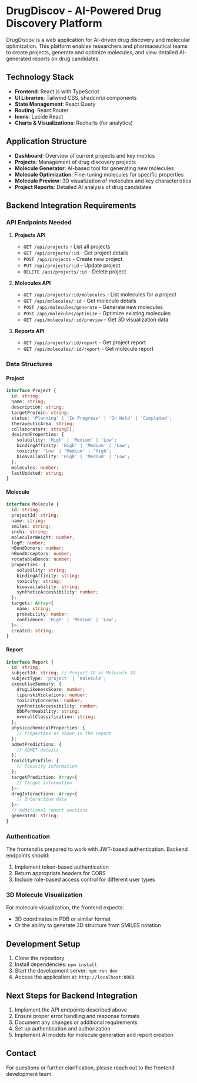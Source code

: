 
# DrugDiscov - AI-Powered Drug Discovery Platform

DrugDiscov is a web application for AI-driven drug discovery and molecular optimization. This platform enables researchers and pharmaceutical teams to create projects, generate and optimize molecules, and view detailed AI-generated reports on drug candidates.

## Technology Stack

- **Frontend**: React.js with TypeScript
- **UI Libraries**: Tailwind CSS, shadcn/ui components
- **State Management**: React Query
- **Routing**: React Router
- **Icons**: Lucide React
- **Charts & Visualizations**: Recharts (for analytics)

## Application Structure

- **Dashboard**: Overview of current projects and key metrics
- **Projects**: Management of drug discovery projects
- **Molecule Generator**: AI-based tool for generating new molecules
- **Molecule Optimization**: Fine-tuning molecules for specific properties
- **Molecule Preview**: 3D visualization of molecules and key characteristics
- **Project Reports**: Detailed AI analysis of drug candidates

## Backend Integration Requirements

### API Endpoints Needed

1. **Projects API**
   - `GET /api/projects` - List all projects
   - `GET /api/projects/:id` - Get project details
   - `POST /api/projects` - Create new project
   - `PUT /api/projects/:id` - Update project
   - `DELETE /api/projects/:id` - Delete project

2. **Molecules API**
   - `GET /api/projects/:id/molecules` - List molecules for a project
   - `GET /api/molecules/:id` - Get molecule details
   - `POST /api/molecules/generate` - Generate new molecules
   - `POST /api/molecules/optimize` - Optimize existing molecules
   - `GET /api/molecules/:id/preview` - Get 3D visualization data

3. **Reports API**
   - `GET /api/projects/:id/report` - Get project report
   - `GET /api/molecules/:id/report` - Get molecule report

### Data Structures

#### Project
```typescript
interface Project {
  id: string;
  name: string;
  description: string;
  targetProtein: string;
  status: 'Planning' | 'In Progress' | 'On Hold' | 'Completed';
  therapeuticArea: string;
  collaborators: string[];
  desiredProperties: {
    solubility: 'High' | 'Medium' | 'Low';
    bindingAffinity: 'High' | 'Medium' | 'Low';
    toxicity: 'Low' | 'Medium' | 'High';
    bioavailability: 'High' | 'Medium' | 'Low';
  };
  molecules: number;
  lastUpdated: string;
}
```

#### Molecule
```typescript
interface Molecule {
  id: string;
  projectId: string;
  name: string;
  smiles: string;
  inchi: string;
  molecularWeight: number;
  logP: number;
  hBondDonors: number;
  hBondAcceptors: number;
  rotatableBonds: number;
  properties: {
    solubility: string;
    bindingAffinity: string;
    toxicity: string;
    bioavailability: string;
    syntheticAccessibility: number;
  };
  targets: Array<{
    name: string;
    probability: number;
    confidence: 'High' | 'Medium' | 'Low';
  }>;
  created: string;
}
```

#### Report
```typescript
interface Report {
  id: string;
  subjectId: string; // Project ID or Molecule ID
  subjectType: 'project' | 'molecule';
  executiveSummary: {
    drugLikenessScore: number;
    lipinskiViolations: number;
    toxicityConcerns: number;
    syntheticAccessibility: number;
    bbbPermeability: string;
    overallClassification: string;
  };
  physicochemicalProperties: {
    // Properties as shown in the report
  };
  admetPredictions: {
    // ADMET details
  };
  toxicityProfile: {
    // Toxicity information
  };
  targetPrediction: Array<{
    // Target information
  }>;
  drugInteractions: Array<{
    // Interaction data
  }>;
  // Additional report sections
  generated: string;
}
```

### Authentication

The frontend is prepared to work with JWT-based authentication. Backend endpoints should:

1. Implement token-based authentication
2. Return appropriate headers for CORS
3. Include role-based access control for different user types

### 3D Molecule Visualization

For molecule visualization, the frontend expects:
- 3D coordinates in PDB or similar format
- Or the ability to generate 3D structure from SMILES notation

## Development Setup

1. Clone the repository
2. Install dependencies: `npm install`
3. Start the development server: `npm run dev`
4. Access the application at: `http://localhost:8080`

## Next Steps for Backend Integration

1. Implement the API endpoints described above
2. Ensure proper error handling and response formats
3. Document any changes or additional requirements
4. Set up authentication and authorization
5. Implement AI models for molecule generation and report creation

## Contact

For questions or further clarification, please reach out to the frontend development team.
